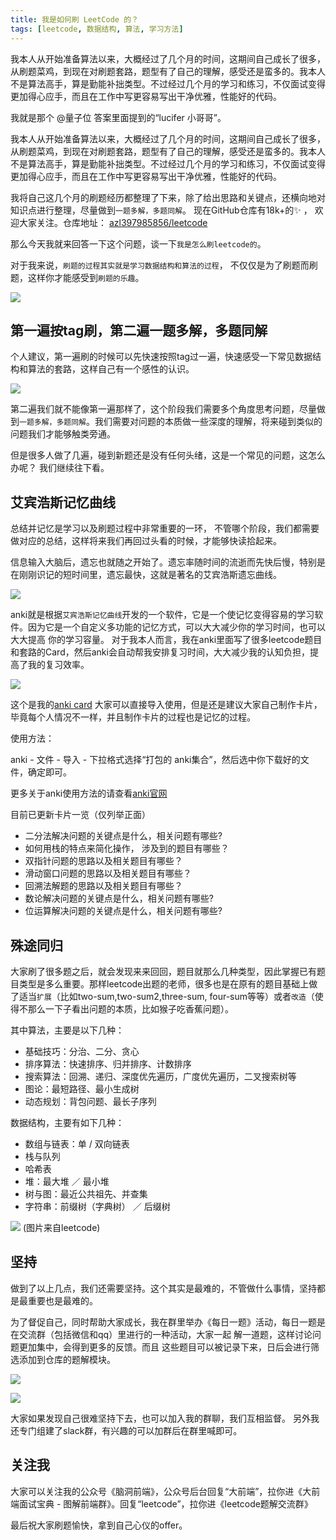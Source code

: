 ```yaml
---
title: 我是如何刷 LeetCode 的？
tags: [leetcode, 数据结构, 算法, 学习方法]
---
```

我本人从开始准备算法以来，大概经过了几个月的时间，这期间自己成长了很多，从刷题菜鸡，到现在对刷题套路，题型有了自己的理解，感受还是蛮多的。我本人不是算法高手，算是勤能补拙类型。不过经过几个月的学习和练习，不仅面试变得更加得心应手，而且在工作中写更容易写出干净优雅，性能好的代码。

<!-- more -->

我就是那个 @量子位 答案里面提到的“lucifer 小哥哥”。

我本人从开始准备算法以来，大概经过了几个月的时间，这期间自己成长了很多，从刷题菜鸡，到现在对刷题套路，题型有了自己的理解，感受还是蛮多的。我本人不是算法高手，算是勤能补拙类型。不过经过几个月的学习和练习，不仅面试变得更加得心应手，而且在工作中写更容易写出干净优雅，性能好的代码。

我将自己这几个月的刷题经历都整理了下来，除了给出思路和关键点，还横向地对知识点进行整理，尽量做到`一题多解，多题同解`。 现在GitHub仓库有18k+的✨ ， 欢迎大家关注。仓库地址： [azl397985856/leetcode](https://github.com/azl397985856/leetcode)

那么今天我就来回答一下这个问题，谈一下`我是怎么刷leetcode的`。

对于我来说，`刷题的过程其实就是学习数据结构和算法的过程`， 不仅仅是为了刷题而刷题，这样你才能感受到`刷题的乐趣`。


![](https://user-gold-cdn.xitu.io/2019/9/15/16d34a92669d583f?w=500&h=260&f=png&s=30726)

## 第一遍按tag刷，第二遍一题多解，多题同解
个人建议，第一遍刷的时候可以先快速按照tag过一遍，快速感受一下常见数据结构和算法的套路，这样自己有一个感性的认识。


![](https://user-gold-cdn.xitu.io/2019/9/15/16d34af3ddf30610?w=394&h=653&f=png&s=79514)

第二遍我们就不能像第一遍那样了，这个阶段我们需要多个角度思考问题，尽量做到`一题多解，多题同解`。我们需要对问题的本质做一些深度的理解，将来碰到类似的问题我们才能够触类旁通。

但是很多人做了几遍，碰到新题还是没有任何头绪，这是一个常见的问题，这怎么办呢？ 我们继续往下看。

## 艾宾浩斯记忆曲线

总结并记忆是学习以及刷题过程中非常重要的一环，
不管哪个阶段，我们都需要做对应的总结，这样将来我们再回过头看的时候，才能够快读拾起来。

信息输入大脑后，遗忘也就随之开始了。遗忘率随时间的流逝而先快后慢，特别是在刚刚识记的短时间里，遗忘最快，这就是著名的艾宾浩斯遗忘曲线。


![](https://user-gold-cdn.xitu.io/2019/9/15/16d34ae112676f0a?w=220&h=148&f=png&s=55518)

anki就是根据`艾宾浩斯记忆曲线`开发的一个软件，它是一个使记忆变得容易的学习软件。因为它是一个自定义多功能的记忆方式，可以大大减少你的学习时间，也可以大大提高 你的学习容量。 对于我本人而言，我在anki里面写了很多leetcode题目和套路的Card，然后anki会自动帮我安排复习时间，大大减少我的认知负担，提高了我的复习效率。


![](https://user-gold-cdn.xitu.io/2019/9/15/16d34ae9b43a9605?w=225&h=225&f=png&s=42854)

这个是我的[anki card](azl397985856/leetcode) 大家可以直接导入使用，但是还是建议大家自己制作卡片，毕竟每个人情况不一样，并且制作卡片的过程也是记忆的过程。

使用方法：

anki - 文件 - 导入 - 下拉格式选择“打包的 anki集合”，然后选中你下载好的文件，确定即可。

更多关于anki使用方法的请查看[anki官网](https://apps.ankiweb.net/)

目前已更新卡片一览（仅列举正面）

*   二分法解决问题的关键点是什么，相关问题有哪些?
*   如何用栈的特点来简化操作， 涉及到的题目有哪些？
*   双指针问题的思路以及相关题目有哪些？
*   滑动窗口问题的思路以及相关题目有哪些？
*   回溯法解题的思路以及相关题目有哪些？
*   数论解决问题的关键点是什么，相关问题有哪些?
*   位运算解决问题的关键点是什么，相关问题有哪些?

## 殊途同归

大家刷了很多题之后，就会发现来来回回，题目就那么几种类型，因此掌握已有题目类型是多么重要。那样leetcode出题的老师，很多也是在原有的题目基础上做了适当`扩展`（比如two-sum,two-sum2,three-sum, four-sum等等）或者`改造`（使得不那么一下子看出问题的本质，比如猴子吃香蕉问题）。

其中算法，主要是以下几种：

*   基础技巧：分治、二分、贪心
*   排序算法：快速排序、归并排序、计数排序
*   搜索算法：回溯、递归、深度优先遍历，广度优先遍历，二叉搜索树等
*   图论：最短路径、最小生成树
*   动态规划：背包问题、最长子序列

数据结构，主要有如下几种：

*   数组与链表：单 / 双向链表
*   栈与队列
*   哈希表
*   堆：最大堆 ／ 最小堆
*   树与图：最近公共祖先、并查集
*   字符串：前缀树（字典树） ／ 后缀树


![](https://user-gold-cdn.xitu.io/2019/9/15/16d34a702ee6abdb?w=720&h=717&f=png&s=254323)
(图片来自leetcode)

## 坚持
做到了以上几点，我们还需要坚持。这个其实是最难的，不管做什么事情，坚持都是最重要也是最难的。

为了督促自己，同时帮助大家成长，我在群里举办《每日一题》活动，每日一题是在交流群（包括微信和qq）里进行的一种活动，大家一起 解一道题，这样讨论问题更加集中，会得到更多的反馈。而且 这些题目可以被记录下来，日后会进行筛选添加到仓库的题解模块。


![](https://user-gold-cdn.xitu.io/2019/9/15/16d34a9abf693714?w=908&h=855&f=png&s=88982)



![](https://user-gold-cdn.xitu.io/2019/9/15/16d34aa2d293b9e1?w=1491&h=656&f=png&s=328640)

大家如果发现自己很难坚持下去，也可以加入我的群聊，我们互相监督。 另外我还专门组建了slack群，有兴趣的可以加群后在群里喊即可。

## 关注我

大家可以关注我的公众号《脑洞前端》，公众号后台回复“大前端”，拉你进《大前端面试宝典 - 图解前端群》。回复“leetcode”，拉你进《leetcode题解交流群》

最后祝大家刷题愉快，拿到自己心仪的offer。